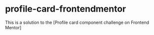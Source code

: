 # profile-card-frontendmentor
This is a solution to the [Profile card component challenge on Frontend Mentor]
